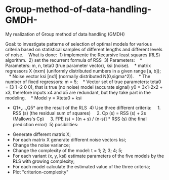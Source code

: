 # Group-method-of-data-handling-GMDH-
My realization of Group method of data handling (GMDH)

Goal: to investigate patterns of selection of optimal models for various criteria based on statistical samples of different lengths and different levels of noise.
 
 What is done:
 1) implemente the Recursive least squares (RLS) algorithm.
 2) set the recurrent formula of RSS
 3) Parameters:
   * Parameters: m, n, teta0 (true parameter vector), ksi (noise).
   * matrix regressors X (nxm) (uniformly distributed numbers in a given range [a, b]);
   * Noise vector ksi [nx1] (normally distributed N(0,sigma^2)).
   * The number of fixed regressors: m = 5;
   * Vector set of true parameters: teta0 = [3 1 -2 0 0], that is true (no noise) model (accurate signal) y0 = 3x1-2x2 + x3, therefore inputs x4 and x5 are redundant, but they take part in the modeling.
   * Model y = Xteta0 + ksi
   * Q1*,...,Q5* are the result of the RLS
 4) Use three different criteria:
    1. RSS (s) (the residual sum of squares)
    2. Cp (s) = RSS (s) + 2s (Mallows's Cp) 
    3. FPE (s) = [(n + s) / (n-s)] * RSS (s) (the ﬁnal prediction error)
 5) posibilities:
- Generate different matrix X;
- For each matrix X generate different noise vectors ksi;
- Change the noise variance;
- Change the complexity of the model: t = 1; 2; 3; 4; 5;
- For each variant (x, y, ksi) estimate parameters of the five models by the RLS with growing complexity;
- For each model calculate the estimated value of the three criteria;
- Plot "criterion-complexity"
